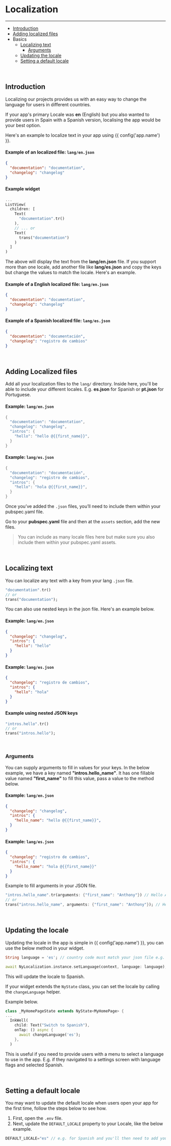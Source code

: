 # Localization

---

<a name="section-1"></a>
- [Introduction](#introduction "Introduction to localization")
- [Adding localized files](#adding-localized-files "Adding localized files")
- Basics
  - [Localizing text](#localizing-text "Localizing text")
    - [Arguments](#arguments "Arguments")
  - [Updating the locale](#updating-the-locale "Updating the locale")
  - [Setting a default locale](#setting-a-default-locale "Settings a default locale")


<div id="introduction"></div>
<br>

## Introduction

Localizing our projects provides us with an easy way to change the language for users in different countries. 

If your app's primary Locale was **en** (English) but you also wanted to provide users in Spain with a Spanish version, localising the app would be your best option.

Here's an example to localize text in your app using {{ config('app.name') }}.

#### Example of an localized file: `lang/en.json`
``` json
{
  "documentation": "documentation",
  "changelog": "changelog"
}
```
#### Example widget
``` dart
...
ListView(
  children: [
    Text(
      "documentation".tr()
    ),
    // ... or
    Text(
      trans("documentation")
    )
  ]
)
```

The above will display the text from the <b>lang/en.json</b> file. If you support more than one locale, add another file like <b>lang/es.json</b> and copy the keys but change the values to match the locale.
Here's an example.
#### Example of a English localized file: `lang/en.json`
``` json
{
  "documentation": "documentation",
  "changelog": "changelog"
}
```
#### Example of a Spanish localized file: `lang/es.json`
``` json
{
  "documentation": "documentación",
  "changelog": "registro de cambios"
}
```

<div id="adding-localized-files"></div>
<br>

## Adding Localized files

Add all your localization files to the `lang/` directory. Inside here, you'll be able to include your different locales. E.g. <b>es.json</b> for Spanish or <b>pt.json</b> for Portuguese.

#### Example: `lang/en.json`
``` dart
{
  "documentation": "documentation",
  "changelog": "changelog",
  "intros": {
    "hello": "hello @{{first_name}}",
  }
}
```

#### Example: `lang/es.json`
``` dart
{
  "documentation": "documentación",
  "changelog": "registro de cambios",
  "intros": {
    "hello": "hola @{{first_name}}",
  }
}
```


Once you’ve added the  `.json` files, you’ll need to include them within your pubspec.yaml file.

Go to your **pubspec.yaml** file and then at the `assets` section, add the new files.

> You can include as many locale files here but make sure you also include them within your pubspec.yaml assets.


<div id="localizing-text"></div>
<br>

## Localizing text

You can localize any text with a key from your lang `.json` file.

``` dart 
"documentation".tr()
// or
trans("documentation");
```

You can also use nested keys in the json file. Here's an example below.

#### Example: `lang/en.json`
``` json
{
  "changelog": "changelog",
  "intros": {
    "hello": "hello"
  }
}
```

#### Example: `lang/es.json`
``` json
{
  "changelog": "registro de cambios",
  "intros": {
    "hello": "hola"    
  }
}
```
#### Example using nested JSON keys
``` dart 
"intros.hello".tr()
// or
trans("intros.hello");
```

<div id="arguments"></div>
<br>

### Arguments

You can supply arguments to fill in values for your keys. In the below example, we have a key named **"intros.hello_name"**. It has one fillable value named **"first_name"** to fill this value, pass a value to the method below.

#### Example: `lang/en.json`
``` json
{
  "changelog": "changelog",
  "intros": {
    "hello_name": "hello @{{first_name}}",
  }
}
```

#### Example: `lang/es.json`
``` json
{
  "changelog": "registro de cambios",
  "intros": {
    "hello_name": "hola @{{first_name}}"
  }
}
```

Example to fill arguments in your JSON file.
``` dart 
"intros.hello_name".tr(arguments: {"first_name": "Anthony"}) // Hello Anthony
// or
trans("intros.hello_name", arguments: {"first_name": "Anthony"}); // Hello Anthony
```

<div id="updating-the-locale"></div>
<br>

## Updating the locale

Updating the locale in the app is simple in {{ config('app.name') }}, you can use the below method in your widget.

``` dart
String language = 'es'; // country code must match your json file e.g. pt.json would be 'pt

await NyLocalization.instance.setLanguage(context, language: language); // Switches language
```

This will update the locale to Spanish.

If your widget extends the `NyState` class, you can set the locale by calling the `changeLanguage` helper.

Example below.

```dart 
class _MyHomePageState extends NyState<MyHomePage> {
...
  InkWell(
    child: Text("Switch to Spanish"), 
    onTap: () async {
      await changeLanguage('es');
    },
  )
```

This is useful if you need to provide users with a menu to select a language to use in the app. 
E.g. if they navigated to a settings screen with language flags and selected Spanish. 


<div id="setting-a-default-locale"></div>
<br>

## Setting a default locale

You may want to update the default locale when users open your app for the first time, follow the steps below to see how.
1. First, open the `.env` file.
2. Next, update the `DEFAULT_LOCALE` property to your Locale, like the below example.

``` dart
DEFAULT_LOCALE="es" // e.g. for Spanish and you'll then need to add your new .json file in /lang/es.json
```
